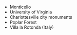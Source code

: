 * Monticello
* University of Virginia
* Charlottesville city monuments
* Poplar Forest
* Villa la Rotonda (Italy)
